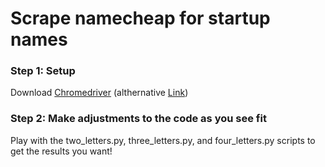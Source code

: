 # Scrape namecheap for startup names
### Step 1: Setup
Download <a href="https://developer.chrome.com/docs/chromedriver/downloads">Chromedriver</a> 
(althernative <a href="https://getwebdriver.com/">Link</a>)

### Step 2: Make adjustments to the code as you see fit
Play with the two_letters.py, three_letters.py, and four_letters.py scripts to get the results you want! 
